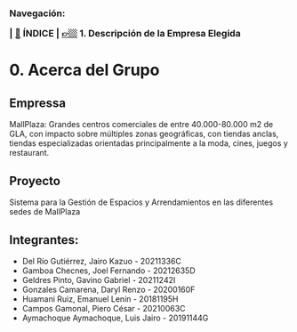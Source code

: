 <h3>Navegación:<br>

| [📜](../README.md) ÍNDICE | [👉🏼](../1.md) 1. Descripción de la Empresa Elegida
# 0. Acerca del Grupo

## Empressa
MallPlaza: Grandes centros comerciales de entre 40.000-80.000 m2 de GLA, con impacto sobre múltiples zonas geográficas, con tiendas anclas, tiendas especializadas orientadas principalmente a la moda, cines, juegos y restaurant.

## Proyecto
Sistema para la Gestión de Espacios y Arrendamientos en las diferentes sedes de MallPlaza

## Integrantes:
- Del Río Gutiérrez, Jairo Kazuo - 20211336C
- Gamboa Checnes, Joel Fernando - 20212635D
- Geldres Pinto, Gavino Gabriel - 20211242I
- Gonzales Camarena, Daryl Renzo - 20200160F
- Huamani Ruiz, Emanuel Lenin -	20181195H
- Campos Gamonal, Piero César - 20210063C
- Aymachoque Aymachoque, Luis Jairo - 20191144G
